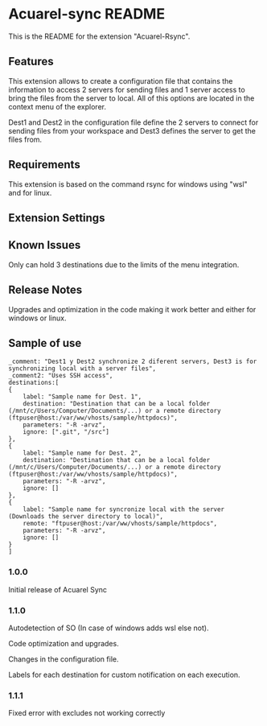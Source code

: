 # Acuarel-sync README

This is the README for the extension "Acuarel-Rsync".
## Features

This extension allows to create a configuration file that contains the information to access 2 servers for sending files and 1 server access to bring the files from the server to local. All of this options are located in the context menu of the explorer.

Dest1 and Dest2 in the configuration file define the 2 servers to connect for sending files from your workspace and Dest3 defines the server to get the files from.

## Requirements

This extension is based on the command rsync for windows using "wsl" and for linux.

## Extension Settings

## Known Issues

Only can hold 3 destinations due to the limits of the menu integration.
## Release Notes

Upgrades and optimization in the code making it work better and either for windows or linux.

## Sample of use

    
    _comment: "Dest1 y Dest2 synchronize 2 diferent servers, Dest3 is for synchronizing local with a server files",
    _comment2: "Uses SSH access",
    destinations:[
    {
        label: "Sample name for Dest. 1",
        destination: "Destination that can be a local folder (/mnt/c/Users/Computer/Documents/...) or a remote directory (ftpuser@host:/var/ww/vhosts/sample/httpdocs)",
        parameters: "-R -arvz",
        ignore: [".git", "/src"]
    },
    {
        label: "Sample name for Dest. 2",
        destination: "Destination that can be a local folder (/mnt/c/Users/Computer/Documents/...) or a remote directory (ftpuser@host:/var/ww/vhosts/sample/httpdocs)",
        parameters: "-R -arvz",
        ignore: []
    },
    {
        label: "Sample name for syncronize local with the server (Downloads the server directory to local)",
        remote: "ftpuser@host:/var/ww/vhosts/sample/httpdocs",
        parameters: "-R -arvz",
        ignore: []
    }
    ]
                        


### 1.0.0

Initial release of Acuarel Sync

### 1.1.0

Autodetection of SO (In case of windows adds wsl else not).

Code optimization and upgrades.

Changes in the configuration file.

Labels for each destination for custom notification on each execution.

### 1.1.1
Fixed error with excludes not working correctly
